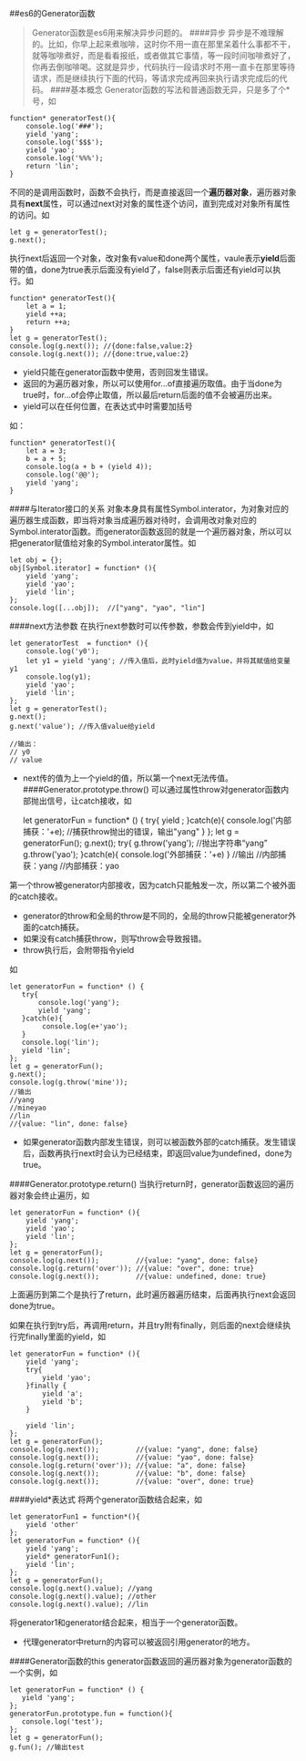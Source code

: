 ##es6的Generator函数
>Generator函数是es6用来解决异步问题的。
####异步
异步是不难理解的。比如，你早上起来煮咖啡，这时你不用一直在那里呆着什么事都不干，就等咖啡煮好，而是看看报纸，或者做其它事情，等一段时间咖啡煮好了，你再去倒咖啡喝。这就是异步，代码执行一段请求时不用一直卡在那里等待请求，而是继续执行下面的代码，等请求完成再回来执行请求完成后的代码。
####基本概念
Generator函数的写法和普通函数无异，只是多了个*号，如

	function* generatorTest(){
        console.log('###');
        yield 'yang';
        console.log('$$$');
        yield 'yao';
        console.log('%%%');
        return 'lin';
    }

不同的是调用函数时，函数不会执行，而是直接返回一个**遍历器对象**，遍历器对象具有**next**属性，可以通过next对对象的属性逐个访问，直到完成对对象所有属性的访问。如

	let g = generatorTest();
    g.next();

执行next后返回一个对象，改对象有value和done两个属性，vaule表示**yield**后面带的值，done为true表示后面没有yield了，false则表示后面还有yield可以执行。如

	function* generatorTest(){
        let a = 1;
        yield ++a;
        return ++a;
    }
    let g = generatorTest();
    console.log(g.next()); //{done:false,value:2}
    console.log(g.next()); //{done:true,value:2}

* yield只能在generator函数中使用，否则回发生错误。
* 返回的为遍历器对象，所以可以使用for...of直接遍历取值。由于当done为true时，for...of会停止取值，所以最后return后面的值不会被遍历出来。
* yield可以在任何位置，在表达式中时需要加括号

如：

	function* generatorTest(){
        let a = 3;
        b = a + 5;
        console.log(a + b + (yield 4));
        console.log('@@');
        yield 'yang';
    }

####与Iterator接口的关系
对象本身具有属性Symbol.interator，为对象对应的遍历器生成函数，即当将对象当成遍历器对待时，会调用改对象对应的Symbol.interator函数。而generator函数返回的就是一个遍历器对象，所以可以把generator赋值给对象的Symbol.interator属性。如

	let obj = {};
    obj[Symbol.iterator] = function* (){
        yield 'yang';
        yield 'yao';
        yield 'lin';
    };
    console.log([...obj]);  //["yang", "yao", "lin"]

####next方法参数
在执行next参数时可以传参数，参数会传到yield中，如

	let generatorTest  = function* (){
        console.log('y0');
        let y1 = yield 'yang'; //传入值后，此时yield值为value，并将其赋值给变量y1
        console.log(y1);
        yield 'yao';
        yield 'lin';
    };
    let g = generatorTest();
    g.next();
    g.next('value'); //传入值value给yield

    //输出：
    // y0
    // value


* next传的值为上一个yield的值，所以第一个next无法传值。
####Generator.prototype.throw()
可以通过属性throw对generator函数内部抛出信号，让catch接收，如

	let generatorFun = function* () {
        try{
            yield ;
        }catch(e){
            console.log('内部捕获：'+e); //捕获throw抛出的错误，输出"yang"
        }
    };
    let g = generatorFun();
    g.next();
    try{
        g.throw('yang');  //抛出字符串“yang”
        g.throw('yao');
    }catch(e){
        console.log('外部捕获：'+e)
    }
    //输出
    //内部捕获：yang
    //内部捕获：yao

第一个throw被generator内部接收，因为catch只能触发一次，所以第二个被外面的catch接收。

* generator的throw和全局的throw是不同的，全局的throw只能被generator外面的catch捕获。
* 如果没有catch捕获throw，则写throw会导致报错。
* throw执行后，会附带指令yield

如

	let generatorFun = function* () {
       try{
           console.log('yang');
           yield 'yang';
       }catch(e){
            console.log(e+'yao');
       }
       console.log('lin');
       yield 'lin';
	};
	let g = generatorFun();
	g.next();
	console.log(g.throw('mine'));
	//输出
	//yang
	//mineyao
	//lin
	//{value: "lin", done: false}
* 如果generator函数内部发生错误，则可以被函数外部的catch捕获。发生错误后，函数再执行next时会认为已经结束，即返回value为undefined，done为true。

####Generator.prototype.return()
当执行return时，generator函数返回的遍历器对象会终止遍历，如

	let generatorFun = function* (){
        yield 'yang';
        yield 'yao';
        yield 'lin';
    };
    let g = generatorFun();
    console.log(g.next());         //{value: "yang", done: false}
    console.log(g.return('over')); //{value: "over", done: true}
    console.log(g.next());         //{value: undefined, done: true}
上面遍历到第二个是执行了return，此时遍历器遍历结束，后面再执行next会返回done为true。

如果在执行到try后，再调用return，并且try附有finally，则后面的next会继续执行完finally里面的yield，如

	let generatorFun = function* (){
        yield 'yang';
        try{
            yield 'yao';
        }finally {
            yield 'a';
            yield 'b';
        }

        yield 'lin';
    };
    let g = generatorFun();
    console.log(g.next());         //{value: "yang", done: false}
    console.log(g.next());         //{value: "yao", done: false}
    console.log(g.return('over')); //{value: "a", done: false}
    console.log(g.next());         //{value: "b", done: false}
    console.log(g.next());         //{value: "over", done: true}

####yield*表达式
将两个generator函数结合起来，如

	let generatorFun1 = function*(){
        yield 'other'
    };
    let generatorFun = function* (){
        yield 'yang';
        yield* generatorFun1();
        yield 'lin';
    };
    let g = generatorFun();
    console.log(g.next().value); //yang
    console.log(g.next().value); //other
    console.log(g.next().value); //lin

将generator1和generator结合起来，相当于一个generator函数。  

* 代理generator中return的内容可以被返回引用generator的地方。

####Generator函数的this
generator函数返回的遍历器对象为generator函数的一个实例，如

	let generatorFun = function* () {
       yield 'yang';
	};
	generatorFun.prototype.fun = function(){
       console.log('test');
	};
	let g = generatorFun();
	g.fun(); //输出test




